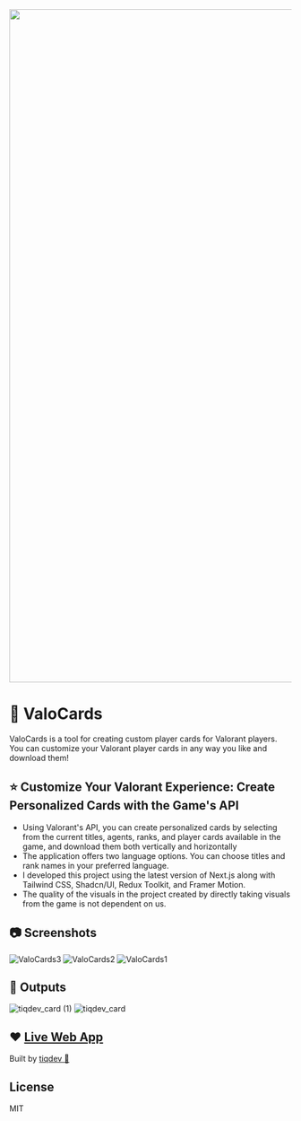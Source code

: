 
<div align="center">
  <img width="1200" alt="valocards_og" src="https://github.com/tiqdev/valocards/assets/40075395/c00a6482-9985-4dc4-98fb-09273bfcb858">
</div>


# 🔴 ValoCards 

ValoCards is a tool for creating custom player cards for Valorant players. You can customize your Valorant player cards in any way you like and download them!

## ⭐️ Customize Your Valorant Experience: Create Personalized Cards with the Game's API 

- Using Valorant's API, you can create personalized cards by selecting from the current titles, agents, ranks, and player cards available in the game, and download them both vertically and horizontally
- The application offers two language options. You can choose titles and rank names in your preferred language.
- I developed this project using the latest version of Next.js along with Tailwind CSS, Shadcn/UI, Redux Toolkit, and Framer Motion.
- The quality of the visuals in the project created by directly taking visuals from the game is not dependent on us.

## 📷 Screenshots 

![ValoCards3](https://github.com/tiqdev/valocards/assets/40075395/d17a4cdf-6a7b-45ec-a8aa-29cae4601c44)
![ValoCards2](https://github.com/tiqdev/valocards/assets/40075395/7e18337c-a856-46fe-a011-0d3d50ab2a7a)
![ValoCards1](https://github.com/tiqdev/valocards/assets/40075395/55878f74-0d1b-4830-9eb3-bdecd60dc778)

## 🎉 Outputs 
![tiqdev_card (1)](https://github.com/tiqdev/valocards/assets/40075395/0f50a9d6-0ef1-46de-91c1-76d5abaaa831)
![tiqdev_card](https://github.com/tiqdev/valocards/assets/40075395/49541837-2821-487b-9832-89a345ddeec3)

## ❤️ [Live Web App ](https://valocards.vercel.app/)
Built by [tiqdev 💛](https://tiqdev.com) 

## License

MIT
